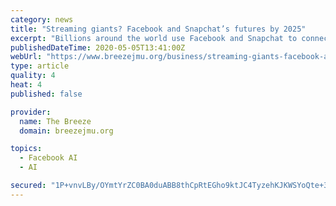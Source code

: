 ```yaml
---
category: news
title: "Streaming giants? Facebook and Snapchat’s futures by 2025"
excerpt: "Billions around the world use Facebook and Snapchat to connect with friends and family, but will these social media giants eventually pivot to streaming and take on Netflix? Here are"
publishedDateTime: 2020-05-05T13:41:00Z
webUrl: "https://www.breezejmu.org/business/streaming-giants-facebook-and-snapchat-s-futures-by-2025/article_422f40c6-8aed-11ea-b923-a7e9d38eef2b.html"
type: article
quality: 4
heat: 4
published: false

provider:
  name: The Breeze
  domain: breezejmu.org

topics:
  - Facebook AI
  - AI

secured: "1P+vnvLBy/OYmtYrZC0BA0duABB8thCpRtEGho9ktJC4TyzehKJKWSYoQte+3J/dU77IJlW6lgLOM+wGcWLn94OwUvbqVQfFTupIDZuM7anvxnKTYvTA1fE5E4gjuA4gNJHmWiUooB2uCDeqa/UNyVWDGg10hEdKRjRPKzI/AKVdF/c4nZJttJmNckB0mUKZD2KQ5qEQVTEpKQDG8srQi2k1agMK78MqXhGmakHLrj/2sO8eEhH47T11l8bh32nXVebFbJO8ndEabwxBYULlHp3x8MbDJfOMGLhugmBddFxxk2x8KGsb85yZoFqZE8jJ9Rm0j9ffJLa12T5kKvyXwIcKBmmAmyYqpAG8X7zdtqs2ALvyd/WZHPE7O3ZwFGUc+QcazgntqM5kte+lAhH5tBQo4jnimEu9/4nrmKs+IziLi0X5TlMYtBXJoKITcI2vOWVzvtto+GY84xYjFMKiG4c7z+3GCtSo+BXIUmZwCto=;9qRc2Q1ZqYkLqo8jn7AL6g=="
---
```


